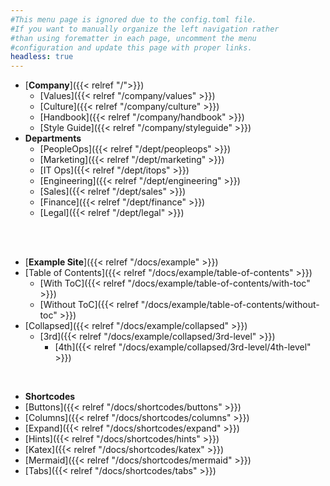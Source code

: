 ```yaml
---
#This menu page is ignored due to the config.toml file.
#If you want to manually organize the left navigation rather
#than using forematter in each page, uncomment the menu
#configuration and update this page with proper links.
headless: true
---
```


- [**Company**]({{< relref "/">}})
  - [Values]({{< relref "/company/values" >}})
  - [Culture]({{< relref "/company/culture" >}})
  - [Handbook]({{< relref "/company/handbook" >}})
  - [Style Guide]({{< relref "/company/styleguide" >}})
- **Departments**
  - [PeopleOps]({{< relref "/dept/peopleops" >}})
  - [Marketing]({{< relref "/dept/marketing" >}})
  - [IT Ops]({{< relref "/dept/itops" >}})
  - [Engineering]({{< relref "/dept/engineering" >}})
  - [Sales]({{< relref "/dept/sales" >}})
  - [Finance]({{< relref "/dept/finance" >}})
  - [Legal]({{< relref "/dept/legal" >}})

<br /><br />
- [**Example Site**]({{< relref "/docs/example" >}})
- [Table of Contents]({{< relref "/docs/example/table-of-contents" >}})
  - [With ToC]({{< relref "/docs/example/table-of-contents/with-toc" >}})
  - [Without ToC]({{< relref "/docs/example/table-of-contents/without-toc" >}})
- [Collapsed]({{< relref "/docs/example/collapsed" >}})
  - [3rd]({{< relref "/docs/example/collapsed/3rd-level" >}})
    - [4th]({{< relref "/docs/example/collapsed/3rd-level/4th-level" >}})
<br />

- **Shortcodes**
- [Buttons]({{< relref "/docs/shortcodes/buttons" >}})
- [Columns]({{< relref "/docs/shortcodes/columns" >}})
- [Expand]({{< relref "/docs/shortcodes/expand" >}})
- [Hints]({{< relref "/docs/shortcodes/hints" >}})
- [Katex]({{< relref "/docs/shortcodes/katex" >}})
- [Mermaid]({{< relref "/docs/shortcodes/mermaid" >}})
- [Tabs]({{< relref "/docs/shortcodes/tabs" >}})
<br />
